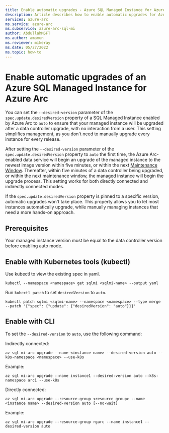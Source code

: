 ```yaml
---
title: Enable automatic upgrades - Azure SQL Managed Instance for Azure Arc
description: Article describes how to enable automatic upgrades for Azure SQL Managed Instance deployed for Azure Arc
services: azure-arc
ms.service: azure-arc
ms.subservice: azure-arc-sql-mi
author: AbdullahMSFT
ms.author: amamun
ms.reviewer: mikeray
ms.date: 05/27/2022
ms.topic: how-to
---
```


# Enable automatic upgrades of an Azure SQL Managed Instance for Azure Arc


You can set the `--desired-version` parameter of the `spec.update.desiredVersion` property of a SQL Managed Instance enabled by Azure Arc to `auto` to ensure that your managed instance will be upgraded after a data controller upgrade, with no interaction from a user. This setting simplifies management, as you don't need to manually upgrade every instance for every release.

After setting the `--desired-version` parameter of the `spec.update.desiredVersion` property to `auto` the first time, the Azure Arc-enabled data service will begin an upgrade of the managed instance to the newest image version within five minutes, or within the next [Maintenance Window](maintenance-window.md). Thereafter, within five minutes of a data controller being upgraded, or within the next maintenance window, the managed instance will begin the upgrade process. This setting works for both directly connected and indirectly connected modes.

If the `spec.update.desiredVersion` property is pinned to a specific version, automatic upgrades won't take place. This property allows you to let most instances automatically upgrade, while manually managing instances that need a more hands-on approach.

## Prerequisites

Your managed instance version must be equal to the data controller version before enabling auto mode.

## Enable with Kubernetes tools (kubectl)

Use kubectl to view the existing spec in yaml.

```console
kubectl --namespace <namespace> get sqlmi <sqlmi-name> --output yaml
```

Run `kubectl patch` to set `desiredVersion` to `auto`.

```console
kubectl patch sqlmi <sqlmi-name> --namespace <namespace> --type merge --patch '{"spec": {"update": {"desiredVersion": "auto"}}}'
```

## Enable with CLI

To set the `--desired-version` to `auto`, use the following command:

Indirectly connected:

````cli
az sql mi-arc upgrade --name <instance name> --desired-version auto --k8s-namespace <namespace> --use-k8s
````

Example:

````cli
az sql mi-arc upgrade --name instance1 --desired-version auto --k8s-namespace arc1 --use-k8s
````

Directly connected:

````cli
az sql mi-arc upgrade --resource-group <resource group> --name <instance name> --desired-version auto [--no-wait]
````

Example:

````cli
az sql mi-arc upgrade --resource-group rgarc --name instance1 --desired-version auto 
````
